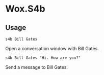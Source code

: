 # Wox.S4b

## Usage
    s4b Bill Gates
Open a conversation window with Bill Gates.

    s4b Bill Gates "Hi. How are you?"
Send a message to Bill Gates.